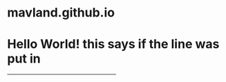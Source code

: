 # mavland.github.io
<html>
<body>
<h1> Hello World! this says if the line was put in</h1>
<hr style="width:50%;text-align:left;margin-left:0">
</body>
</html>
